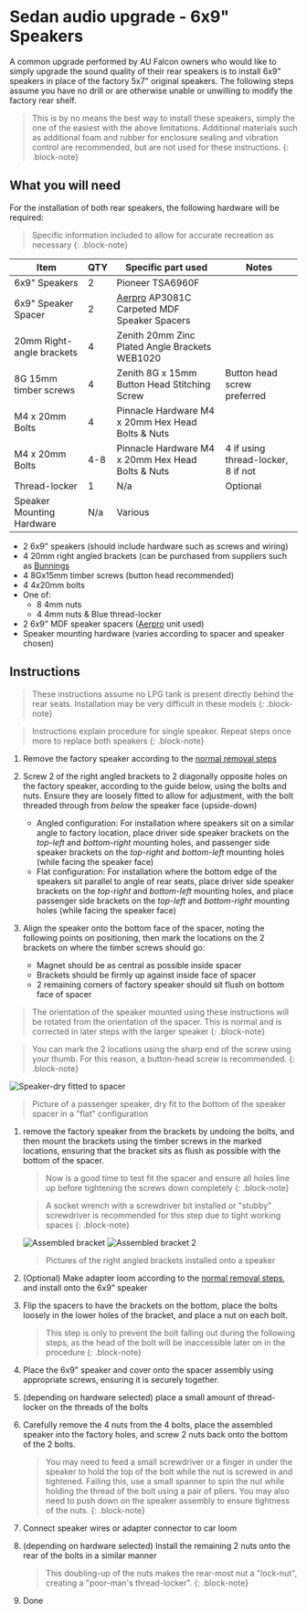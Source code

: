 # Sedan audio upgrade - 6x9" Speakers

A common upgrade performed by AU Falcon owners who would like to simply upgrade the sound quality of their rear speakers is to install 6x9" speakers in place of the factory 5x7" original speakers. The following steps assume you have no drill or are otherwise unable or unwilling to modify the factory rear shelf.

> This is by no means the best way to install these speakers, simply the one of the easiest with the above limitations. Additional materials such as additional foam and rubber for enclosure sealing and vibration control are recommended, but are not used for these instructions.
{: .block-note}

## What you will need

For the installation of both rear speakers, the following hardware will be required:

> Specific information included to allow for accurate recreation as necessary
{: .block-note}

| Item | QTY | Specific part used | Notes |
| --- | --- | --- | --- |
| 6x9" Speakers | 2 | Pioneer TSA6960F | |
| 6x9" Speaker Spacer | 2 | [Aerpro](../../../Credits.md#sources) AP3081C Carpeted MDF Speaker Spacers | |
| 20mm Right-angle brackets | 4 | Zenith 20mm Zinc Plated Angle Brackets WEB1020 | |
| 8G 15mm timber screws | 4 | Zenith 8G x 15mm Button Head Stitching Screw | Button head screw preferred |
| M4 x 20mm Bolts | 4 | Pinnacle Hardware M4 x 20mm Hex Head Bolts & Nuts | |
| M4 x 20mm Bolts | 4-8 | Pinnacle Hardware M4 x 20mm Hex Head Bolts & Nuts | 4 if using thread-locker, 8 if not | 
| Thread-locker | 1 | N/a | Optional |
| Speaker Mounting Hardware | N/a | Various | |

- 2 6x9" speakers (should include hardware such as screws and wiring)
- 4 20mm right angled brackets (can be purchased from suppliers such as [Bunnings](UHOH)
- 4 8Gx15mm timber screws (button head recommended)
- 4 4x20mm bolts
- One of:
  - 8 4mm nuts
  - 4 4mm nuts & Blue thread-locker
- 2 6x9" MDF speaker spacers ([Aerpro](../../../Credits.md#sources) unit used)
- Speaker mounting hardware (varies according to spacer and speaker chosen)

## Instructions

> These instructions assume no LPG tank is present directly behind the rear seats. Installation may be very difficult in these models
{: .block-note}

> Instructions explain procedure for single speaker. Repeat steps once more to replace both speakers
{: .block-note}

1. Remove the factory speaker according to the [normal removal steps](../Speakers.md#rear-speakers---sedan)
1. Screw 2 of the right angled brackets to 2 diagonally opposite holes on the factory speaker, according to the guide below, using the bolts and nuts. Ensure they are loosely fitted to allow for adjustment, with the bolt threaded through from *below* the speaker face (upside-down)

    - Angled configuration: For installation where speakers sit on a similar angle to factory location, place driver side speaker brackets on the *top-left* and *bottom-right* mounting holes, and passenger side speaker brackets on the *top-right* and *bottom-left* mounting holes (while facing the speaker face)
    - Flat configuration: For installation where the bottom edge of the speakers sit parallel to angle of rear seats, place driver side speaker brackets on the *top-right* and *bottom-left* mounting holes, and place passenger side brackets on the *top-left* and *bottom-right* mounting holes (while facing the speaker face)

1. Align the speaker onto the bottom face of the spacer, noting the following points on positioning, then mark the locations on the 2 brackets on where the timber screws should go:
    - Magnet should be as central as possible inside spacer
    - Brackets should be firmly up against inside face of spacer
    - 2 remaining corners of factory speaker should sit flush on bottom face of spacer

> The orientation of the speaker mounted using these instructions will be rotated from the orientation of the spacer. This is normal and is corrected in later steps with the larger speaker
{: .block-note}

> You can mark the 2 locations using the sharp end of the screw using your thumb. For this reason, a button-head screw is recommended.
{: .block-note}

![Speaker-dry fitted to spacer](./dry-fit-bracket-passenger-flat.jpg)

> Picture of a passenger speaker, dry fit to the bottom of the speaker spacer in a "flat" configuration

1. remove the factory speaker from the brackets by undoing the bolts, and then mount the brackets using the timber screws in the marked locations, ensuring that the bracket sits as flush as possible with the bottom of the spacer.

    > Now is a good time to test fit the spacer and ensure all holes line up before tightening the screws down completely
    {: .block-note}

    > A socket wrench with a screwdriver bit installed or "stubby" screwdriver is recommended for this step due to tight working spaces
    {: .block-note}

    ![Assembled bracket](./assembled-bracket-passenger-flat.jpg)
    ![Assembled bracket 2](./assembled-bracket-passenger-flat-2.jpg)
    > Pictures of the right angled brackets installed onto a speaker

1. (Optional) Make adapter loom according to the [normal removal steps](../Speakers.md#rear-speakers---sedan), and install onto the 6x9" speaker

    <!-- TODO add photo of Pioneer loom -->

1. Flip the spacers to have the brackets on the bottom, place the bolts loosely in the lower holes of the bracket, and place a nut on each bolt.

    > This step is only to prevent the bolt falling out during the following steps, as the head of the bolt will be inaccessible later on in the procedure
    {: .block-note}

1. Place the 6x9" speaker and cover onto the spacer assembly using appropriate screws, ensuring it is securely together.

1. (depending on hardware selected) place a small amount of thread-locker on the threads of the bolts

1. Carefully remove the 4 nuts from the 4 bolts, place the assembled speaker into the factory holes, and screw 2 nuts back onto the bottom of the 2 bolts.

    > You may need to feed a small screwdriver or a finger in under the speaker to hold the top of the bolt while the nut is screwed in and tightened. Failing this, use a small spanner to spin the nut while holding the thread of the bolt using a pair of pliers. You may also need to push down on the speaker assembly to ensure tightness of the nuts.
    {: .block-note}

1. Connect speaker wires or adapter connector to car loom

1. (depending on hardware selected) Install the remaining 2 nuts onto the rear of the bolts in a similar manner

    > This doubling-up of the nuts makes the rear-most nut a "lock-nut", creating a "poor-man's thread-locker".
    {: .block-note}

1. Done